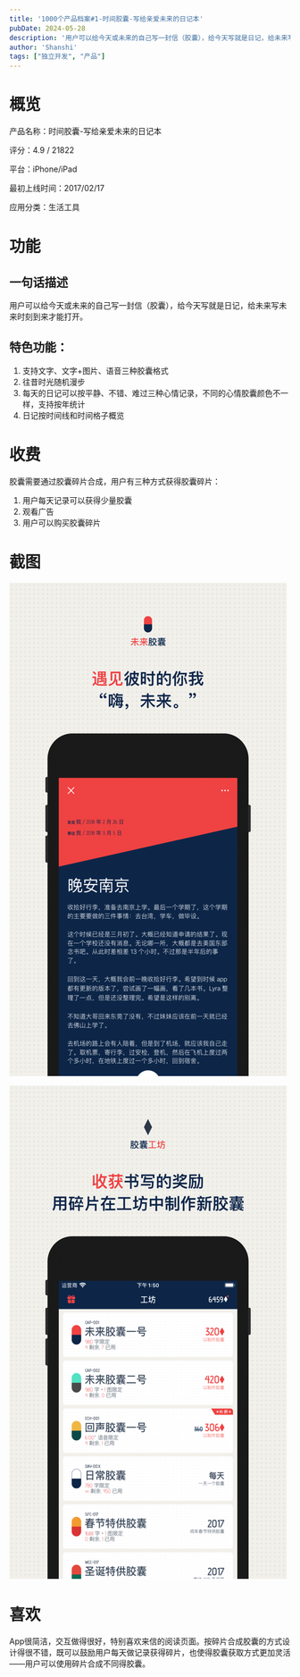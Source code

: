 ```yaml
---
title: '1000个产品档案#1-时间胶囊-写给亲爱未来的日记本'
pubDate: 2024-05-28
description: '用户可以给今天或未来的自己写一封信（胶囊），给今天写就是日记，给未来写未来时刻到来才能打开。'
author: 'Shanshi'
tags: ["独立开发", "产品"]
---
```


# 概览

产品名称：时间胶囊-写给亲爱未来的日记本

评分：4.9 / 21822

平台：iPhone/iPad

最初上线时间：2017/02/17

应用分类：生活工具

# 功能

## 一句话描述

用户可以给今天或未来的自己写一封信（胶囊），给今天写就是日记，给未来写未来时刻到来才能打开。

## 特色功能：

1. 支持文字、文字+图片、语音三种胶囊格式
2. 往昔时光随机漫步
3. 每天的日记可以按平静、不错、难过三种心情记录，不同的心情胶囊颜色不一样，支持按年统计
4. 日记按时间线和时间格子概览

# 收费

胶囊需要通过胶囊碎片合成，用户有三种方式获得胶囊碎片：

1. 用户每天记录可以获得少量胶囊
2. 观看广告
3. 用户可以购买胶囊碎片

# 截图

![阅读](img/1000-product-1-1.png)

![胶囊](img/1000-product-1-2.png)

# 喜欢

App很简洁，交互做得很好，特别喜欢来信的阅读页面。按碎片合成胶囊的方式设计得很不错，既可以鼓励用户每天做记录获得碎片，也使得胶囊获取方式更加灵活——用户可以使用碎片合成不同得胶囊。